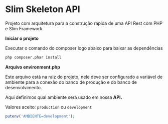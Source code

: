 # Slim Skeleton API

Projeto com arquitetura para a construção rápida de uma API Rest com PHP e Slim Framework.


**Iniciar o projeto**

Executar o comando do composer logo abaixo para baixar as dependências

```bash
php composer.phar install
```

**Arquivo environment.php**

Este arquivo está na raiz do projeto, nele deve ser configurado 
a variável de ambiente para a conexão do banco de produção e 
do banco de desenvolvimento.

Aqui definimos qual ambiente será usado em nossa **API.**

Valores aceito: `production` ou `development`
```php
putenv('AMBIENTE=development');
```
